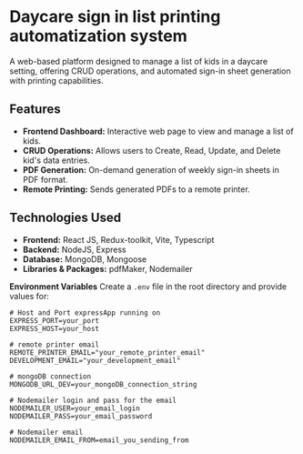 # Daycare sign in list printing automatization system

A web-based platform designed to manage a list of kids in a daycare setting, offering CRUD operations, and automated sign-in sheet generation with printing capabilities.

## Features

- **Frontend Dashboard:** Interactive web page to view and manage a list of kids.
- **CRUD Operations:** Allows users to Create, Read, Update, and Delete kid's data entries.
- **PDF Generation:** On-demand generation of weekly sign-in sheets in PDF format.
- **Remote Printing:** Sends generated PDFs to a remote printer.

## Technologies Used

- **Frontend:** React JS, Redux-toolkit, Vite, Typescript
- **Backend:** NodeJS, Express
- **Database:** MongoDB, Mongoose
- **Libraries & Packages:** pdfMaker, Nodemailer

**Environment Variables**
Create a `.env` file in the root directory and provide values for:

```env
# Host and Port expressApp running on
EXPRESS_PORT=your_port
EXPRESS_HOST=your_host

# remote printer email
REMOTE_PRINTER_EMAIL="your_remote_printer_email"
DEVELOPMENT_EMAIL="your_development_email"

# mongoDB connection
MONGODB_URL_DEV=your_mongoDB_connection_string

# Nodemailer login and pass for the email
NODEMAILER_USER=your_email_login
NODEMAILER_PASS=your_email_password

# Nodemailer email
NODEMAILER_EMAIL_FROM=email_you_sending_from

```

